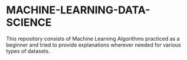 # MACHINE-LEARNING-DATA-SCIENCE
This repository consists of Machine Learning Algorithms practiced as a beginner and tried to provide explanations wherever needed for various types of datasets.
